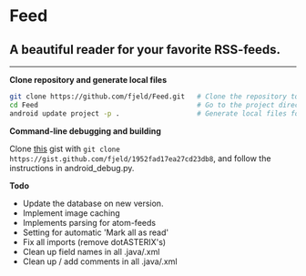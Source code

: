 # Feed #
## A beautiful reader for your favorite RSS-feeds. ##

-----------------------------------------------------

**Clone repository and generate local files**

```bash
git clone https://github.com/fjeld/Feed.git   # Clone the repository to your computer
cd Feed                                       # Go to the project directory
android update project -p .                   # Generate local files for the project
```

**Command-line debugging and building**

Clone [this](https://gist.github.com/fjeld/1952fad17ea27cd23db8) gist with `git clone https://gist.github.com/fjeld/1952fad17ea27cd23db8`, 
and follow the instructions in android_debug.py.

**Todo**

- Update the database on new version.
- Implement image caching
- Implements parsing for atom-feeds
- Setting for automatic 'Mark all as read'
- Fix all imports (remove dotASTERIX's)
- Clean up field names in all .java/.xml
- Clean up / add comments in all .java/.xml
